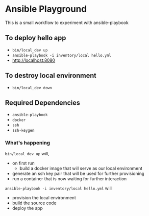 # Ansible Playground
This is a small workflow to experiment with ansible-playbook

## To deploy hello app
* `bin/local_dev up`
* `ansible-playbook -i inventory/local hello.yml`
* [http://localhost:8080](http://localhost:8080)

## To destroy local environment
* `bin/local_dev down`

## Required Dependencies
* `ansible-playbook`
* `docker`
* `ssh`
* `ssh-keygen`

### What's happening
`bin/local_dev up` will,
* on first run
  * build a docker image that will serve as our local environment
* generate an ssh key pair that will be used for further provisioning
* run a container that is now waiting for further interaction

`ansible-playbook -i inventory/local hello.yml` will
* provision the local environment
* build the source code
* deploy the app
